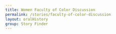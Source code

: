 ```yaml
---
title: Women Faculty of Color Discussion
permalink: /stories/faculty-of-color-discussion
layout: oralHistory
group: Story Finder
---
```

